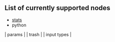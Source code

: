 List of currently supported nodes
---------------------------------

* [stats](./nodes/stats.md)
* python



| params | | trash | | input types  |

